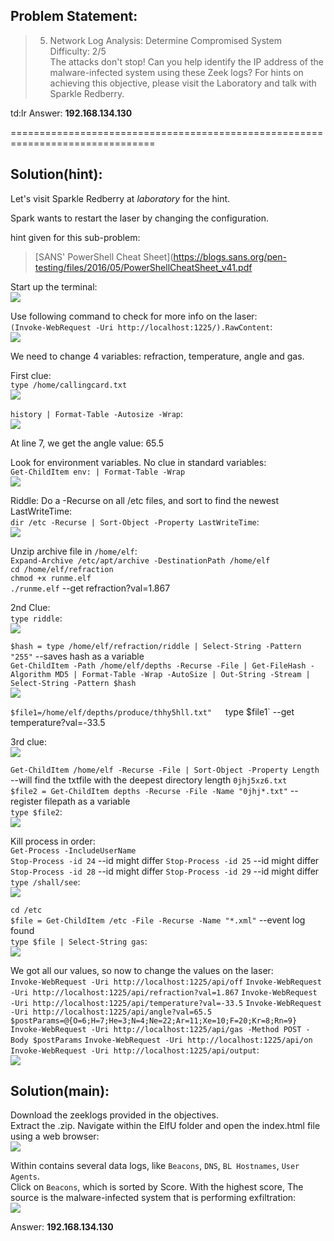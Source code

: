## Problem Statement:

> 5) Network Log Analysis: Determine Compromised System  
Difficulty: 2/5  
> The attacks don't stop! Can you help identify the IP address of the malware-infected system using these Zeek logs? For hints on achieving this objective, please visit the Laboratory and talk with Sparkle Redberry.

td:lr Answer: **192.168.134.130**

===============================================================================
## Solution(hint):

Let's visit Sparkle Redberry at _laboratory_ for the hint.

Spark wants to restart the laser by changing the configuration.

hint given for this sub-problem:

> [SANS' PowerShell Cheat Sheet](https://blogs.sans.org/pen-testing/files/2016/05/PowerShellCheatSheet_v41.pdf


Start up the terminal:  
![](./res/pic1.png)

Use following command to check for more info on the laser:  
`(Invoke-WebRequest -Uri http://localhost:1225/).RawContent`:  
![](./res/pic2.png)

We need to change 4 variables: refraction, temperature, angle and gas.

First clue:  
`type /home/callingcard.txt`  
![](./res/pic3.png)

`history | Format-Table -Autosize -Wrap`:  
![](./res/pic4.png)

At line 7, we get the angle value: 65.5

Look for environment variables. No clue in standard variables:  
`Get-ChildItem env: | Format-Table -Wrap`  
![](./res/pic5.png)

Riddle: Do a -Recurse on all /etc files, and sort to find the newest LastWriteTime:  
`dir /etc -Recurse | Sort-Object -Property LastWriteTime`:  
![](./res/pic6.png)

Unzip archive file in `/home/elf`:  
`Expand-Archive /etc/apt/archive -DestinationPath /home/elf`  
`cd /home/elf/refraction`  
`chmod +x runme.elf`  
`./runme.elf`  --get refraction?val=1.867

2nd Clue:  
`type riddle`:  
![](./res/pic7.png)

`$hash = type /home/elf/refraction/riddle | Select-String -Pattern "255"` --saves hash as a variable  
`Get-ChildItem -Path /home/elf/depths -Recurse -File | Get-FileHash -Algorithm MD5 | Format-Table -Wrap -AutoSize | Out-String -Stream | Select-String -Pattern $hash`  
![](./res/pic8.png)

`$file1=/home/elf/depths/produce/thhy5hll.txt"  
`type $file1` --get temperature?val=-33.5  

3rd clue:  
![](./res/pic9.png)

`Get-ChildItem /home/elf -Recurse -File | Sort-Object -Property Length`  --will find the txtfile with the deepest directory length `0jhj5xz6.txt`  
`$file2 = Get-ChildItem depths -Recurse -File -Name "0jhj*.txt"` -- register filepath as a variable  
`type $file2`:  
![](./res/pic10.png)

Kill process in order:  
`Get-Process -IncludeUserName`  
`Stop-Process -id 24`  --id might differ
`Stop-Process -id 25`  --id might differ
`Stop-Process -id 28`  --id might differ
`Stop-Process -id 29`  --id might differ
`type /shall/see`:  
![](./res/pic11.png)

`cd /etc`  
`$file = Get-ChildItem /etc -File -Recurse -Name "*.xml"` --event log found  
`type $file | Select-String gas`:  
![](./res/pic12.png)

We got all our values, so now to change the values on the laser:  
`Invoke-WebRequest -Uri http://localhost:1225/api/off`
`Invoke-WebRequest -Uri http://localhost:1225/api/refraction?val=1.867`
`Invoke-WebRequest -Uri http://localhost:1225/api/temperature?val=-33.5`
`Invoke-WebRequest -Uri http://localhost:1225/api/angle?val=65.5`
`$postParams=@{O=6;H=7;He=3;N=4;Ne=22;Ar=11;Xe=10;F=20;Kr=8;Rn=9}`
`Invoke-WebRequest -Uri http://localhost:1225/api/gas -Method POST -Body $postParams`
`Invoke-WebRequest -Uri http://localhost:1225/api/on`
`Invoke-WebRequest -Uri http://localhost:1225/api/output`:  
![](./res/pic13.png)

## Solution(main):

Download the zeeklogs provided in the objectives.  
Extract the .zip. Navigate within the ElfU folder and open the index.html file using a web browser:  
![](./res/pic14.png)

Within contains several data logs, like `Beacons`, `DNS`, `BL Hostnames`, `User Agents`.  
Click on `Beacons`, which is sorted by Score. With the highest score, The source is the malware-infected system that is performing exfiltration:  
![](./res/pic15.png)

Answer: **192.168.134.130**





